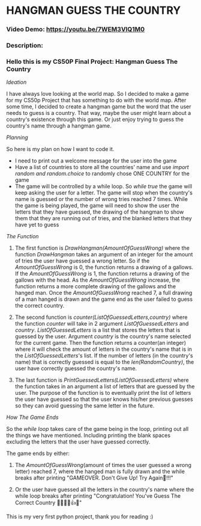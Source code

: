 # **HANGMAN GUESS THE COUNTRY**

### Video Demo:  https://youtu.be/7WEM3VlQ1M0

### Description:
### Hello this is my CS50P Final Project: Hangman Guess The Country

*Ideation*

I have always love looking at the world map. So I decided to make a game for my CS50p Project that has something to do with the world map. After some time, I decided to create a hangman game but the word that the user needs to guess is a country. That way, maybe the user might learn about a country's existence through this game. Or just enjoy trying to guess the country's name through a hangman game.

*Planning*

So here is my plan on how I want to code it.
* I need to print out a welcome message for the user into the game
* Have a list of countries to store all the countries' name and use *import random and random.choice* to randomly chose ONE COUNTRY for the game
* The game will be controlled by a while loop. So *while true* the game will keep asking the user for a letter. The game will stop when the country's name is guessed or the number of wrong tries reached 7 times.
While the game is being played, the game will need to show the user the letters that they have guessed, the drawing of the hangman to show them that they are running out of tries, and the blanked letters that they have yet to guess

*The Function*

1. The first function is *DrawHangman(AmountOfGuessWrong)* where the function *DrawHangman* takes an argument of an integer for the amount of tries the user have guessed a wrong letter. So if the *AmountOfGuessWrong* is 0, the function returns a drawing of a gallows. If the *AmountOfGuessWrong* is 1, the function returns a drawing of the gallows with the head. As the *AmountOfGuessWrong* increase, the function returns a more complete drawing of the gallows and the hanged man. Once the *AmountOfGuessWrong* reached 7, a full drawing of a man hanged is drawn and the game end as the user failed to guess the correct country.

2. The second function is *counter(ListOfGuessedLetters,country)* where the function *counter* will take in 2 argument *ListOfGuessedLetters* and *country*. *ListOfGuessedLetters* is a list that stores the letters that is guessed by the user. Argument *country* is the country's name selected for the current game. Then the function returns a counter(an integer) where it will check the amount of letters in the country's name that is in the *ListOfGuessedLetters*'s list. If the number of letters (in the country's name) that is correctly guessed is equal to the *len(RandomCountry)*, the user have correctly guessed the country's name.

3. The last function is *PrintGuessedLetters(ListOfGuessedLetters)* where the function takes in an argument a list of letters that are guessed by the user. The purpose of the function is to eventually print the list of letters the user have guessed so that the user knows his/her previous guesses so they can avoid guessing the same letter in the future.

*How The Game Ends*

So the *while loop* takes care of the game being in the loop, printing out all the things we have mentioned. Including printing the blank spaces excluding the letters that the user have guessed correctly.

The game ends by either:

1. The *AmountOfGuessWrong*(amount of times the user guessed a wrong letter) reached 7, where the hanged man is fully drawn and the while breaks after printing "GAMEOVER. Don't Give Up! Try Again💪!!!"

2. Or the user have guessed all the letters in the country's name where the while loop breaks after printing "Congratulation! You've Guess The Correct Country 🥳🎉👏🤝👍🌷"


This is my very first python project, thank you for reading :)
